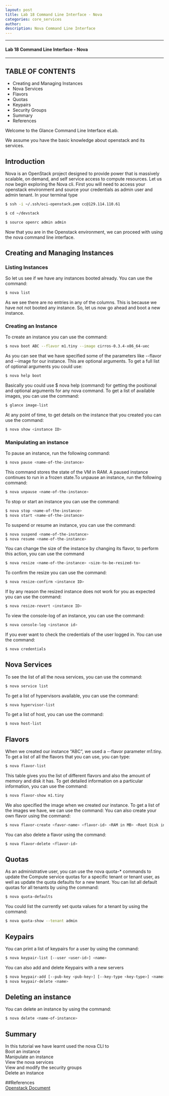 ```yaml
---
layout: post
title: Lab 18 Command Line Interface - Nova
categories: core_services
author: 
description: Nova Command Line Interface
---
```

* * *
#### Lab 18 Command Line Interface - Nova 
* * *

## TABLE OF CONTENTS

* Creating and Managing Instances
* Nova Services
* Flavors
* Quotas
* Keypairs
* Security Groups
* Summary
* References

Welcome to the Glance Command Line Interface eLab. 

We assume you have the basic knowledge about openstack and its services. 

## Introduction 

Nova is an OpenStack project designed to provide power that is massively scalable, on demand, and self service access to compute resources. 
Let us now begin exploring the Nova cli. First you will need to access your openstack environment and source your credentials as admin user and admin tenant. 
In your terminal type 

```sh
$ ssh -i ~/.ssh/oci-openstack.pem cc@129.114.110.61
```
```sh
$ cd ~/devstack
```
```sh
$ source openrc admin admin
```

Now that you are in the Openstack environment, we can proceed with using the nova command line interface.
## Creating and Managing Instances
### Listing Instances
So let us see if we have any instances booted already. You can use the command:
```sh
$ nova list
```
As we see there are no entries in any of the columns. This is because we have not not booted any instance. So, let us now go ahead and boot a new instance. 

### Creating an Instance
To create an instance you can use the command:
```sh
$ nova boot ABC --flavor m1.tiny --image cirros-0.3.4-x86_64-uec
```
As you can see that we have specified some of the parameters like --flavor and --image for our instance. This are optional arguments. To get a full list of optional arguments you could use:
```sh
$ nova help boot
```
Basically you could use $ nova help (command) for getting the positional and optional arguments for any nova command.
To get a list of available images, you can use the command:
```sh
$ glance image-list
```
At any point of time, to get details on the instance that you created you can use the command:
```sh
$ nova show <instance ID>
```
### Manipulating an instance
To pause an instance, run the following command:
```sh
$ nova pause <name-of-the-instance>
```
This command stores the state of the VM in RAM. A paused instance continues to run in a frozen state.To unpause an instance, run the following command:
```sh
$ nova unpause <name-of-the-instance>
```
To stop or start an instance you can use the command:
```sh
$ nova stop <name-of-the-instance>
$ nova start <name-of-the-instance>
```
To suspend or resume an instance, you can use the command:
```sh
$ nova suspend <name-of-the-instance>
$ nova resume <name-of-the-instance>
```
You can change the size of the instance by changing its flavor, to perform this action, you can use the command
```sh
$ nova resize <name-of-the-instance> <size-to-be-resized-to>
```
To confirm the resize you can use the command:
```sh
$ nova resize-confirm <instance ID>
```
If by any reason the resized instance does not work for you as expected you can use the command:
```sh
$ nova resize-revert <instance ID> 
```
To view the console-log of an instance, you can use the command:
```sh
$ nova console-log <instance id>
```
If you ever want to check the credentials of the user logged in. You can use the command:
```sh
$ nova credentials
```
## Nova Services
To see the list of all the nova services, you can use the command:
```sh
$ nova service list
```
To get a list of hypervisors available, you can use the command:
```sh
$ nova hypervisor-list
```
To get a list of host, you can use the command:
```sh
$ nova host-list
```
## Flavors
When we created our instance “ABC”, we used a --flavor parameter m1.tiny. To get a list of all the flavors that you can use, you can type:
```sh
$ nova flavor-list
```
This table gives you the list of different flavors and also the amount of memory and disk it has. To get detailed information on a particular information, you can use the command:
```sh
$ nova flavor-show m1.tiny
```
We also specified the image when we created our instance. To get a list of the images we have, we can use the command:
You can also create your own flavor using the command:
``` sh
$ nova flavor-create <favor-name> <flavor-id> <RAM in MB> <Root Disk in GB> <VCPU>
```
You can also delete a flavor using the command:
``` sh
$ nova flavor-delete <flavor-id>
```
## Quotas
As an administrative user, you can use the nova quota-* commands to update the Compute service quotas for a specific tenant or tenant user, as well as update the quota defaults for a new tenant.
You can list all default quotas for all tenants by using the command:
``` sh
$ nova quota-defaults
```
You could list the currently set quota values for a tenant by using the command:
``` sh
$ nova quota-show --tenant admin
```

## Keypairs
You can print a list of keypairs for a user by using the command:
``` sh
$ nova keypair-list [--user <user-id>] <name>
```
You can also add and delete Keypairs with a new servers
``` sh
$ nova keypair-add [--pub-key <pub-key>] [--key-type <key-type>] <name>
$ nova keypair-delete <name>
```
## Deleting an instance
You can delete an instance by using the command:
``` sh
$ nova delete <name-of-instance>
```

## Summary
In this tutorial we have learnt used the nova CLI to  
Boot an instance   
Manipulate an instance  
View the nova services   
View and modify the security groups  
Delete an instance

##References   
[Openstack Document](http://docs.openstack.org/cli-reference/nova.html)
